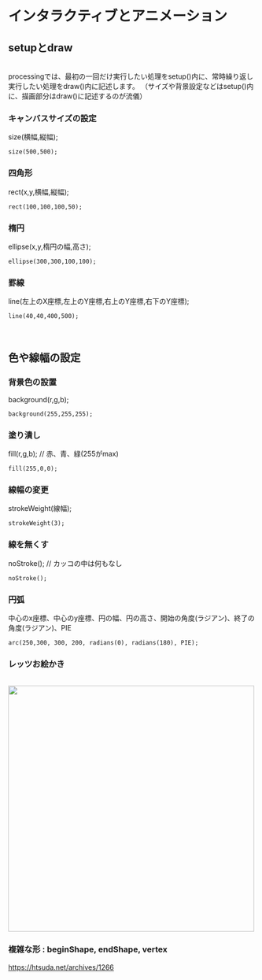 # インタラクティブとアニメーション

## setupとdraw
<br>
processingでは、最初の一回だけ実行したい処理をsetup()内に、常時繰り返し実行したい処理をdraw()内に記述します。
（サイズや背景設定などはsetup()内に、描画部分はdraw()に記述するのが流儀）
<br>


### キャンバスサイズの設定

size(横幅,縦幅);
```
size(500,500);
```

### 四角形
rect(x,y,横幅,縦幅);
```
rect(100,100,100,50);
```

### 楕円
ellipse(x,y,楕円の幅,高さ);
```
ellipse(300,300,100,100);
```

### 罫線
line(左上のX座標,左上のY座標,右上のY座標,右下のY座標);
```
line(40,40,400,500);
```
<br>

## 色や線幅の設定

### 背景色の設置
background(r,g,b);
```
background(255,255,255);
```

### 塗り潰し
fill(r,g,b); // 赤、青、緑(255がmax)
```
fill(255,0,0);
```

### 線幅の変更
strokeWeight(線幅);
```
strokeWeight(3);
```

### 線を無くす
noStroke(); // カッコの中は何もなし
```
noStroke();
```

### 円弧
中心のx座標、中心のy座標、円の幅、円の高さ、開始の角度(ラジアン)、終了の角度(ラジアン)、PIE
```
arc(250,300, 300, 200, radians(0), radians(180), PIE);
```

### レッツお絵かき
<br>
<img src="https://github.com/55Kaerukun/Processing/blob/master/images/sample.png" width="500px">
<br>

### 複雑な形 : beginShape, endShape, vertex
https://htsuda.net/archives/1266
